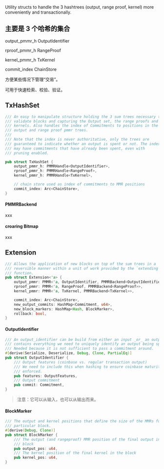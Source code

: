 Utility structs to handle the 3 hashtrees \(output, range proof, kernel\) more conveniently and transactionally.

## 主要是 3 个哈希的集合

output\_pmmr\_h OutputIdentifier

rproof\_pmmr\_h RangeProof

kernel\_pmmr\_h TxKernel

commit\_index ChainStore

方便某些情况下管理“交易”。

可用于快速检索、校验、验证。

## TxHashSet

```rust
/// An easy to manipulate structure holding the 3 sum trees necessary to
/// validate blocks and capturing the Output set, the range proofs and the
/// kernels. Also handles the index of Commitments to positions in the
/// output and range proof pmmr trees.
///
/// Note that the index is never authoritative, only the trees are
/// guaranteed to indicate whether an output is spent or not. The index
/// may have commitments that have already been spent, even with
/// pruning enabled.

pub struct TxHashSet {
    output_pmmr_h: PMMRHandle<OutputIdentifier>,
    rproof_pmmr_h: PMMRHandle<RangeProof>,
    kernel_pmmr_h: PMMRHandle<TxKernel>,

    // chain store used as index of commitments to MMR positions
    commit_index: Arc<ChainStore>,
}
```

#### PMMRBackend

xxx

#### croaring Bitmap

xxx

## Extension

```rust
/// Allows the application of new blocks on top of the sum trees in a
/// reversible manner within a unit of work provided by the `extending`
/// function.
pub struct Extension<'a> {
    output_pmmr: PMMR<'a, OutputIdentifier, PMMRBackend<OutputIdentifier>>,
    rproof_pmmr: PMMR<'a, RangeProof, PMMRBackend<RangeProof>>,
    kernel_pmmr: PMMR<'a, TxKernel, PMMRBackend<TxKernel>>,

    commit_index: Arc<ChainStore>,
    new_output_commits: HashMap<Commitment, u64>,
    new_block_markers: HashMap<Hash, BlockMarker>,
    rollback: bool,
}
```

#### OutputIdentifier

```rust
/// An output_identifier can be build from either an input _or_ an output and
/// contains everything we need to uniquely identify an output being spent.
/// Needed because it is not sufficient to pass a commitment around.
#[derive(Serialize, Deserialize, Debug, Clone, PartialEq)]
pub struct OutputIdentifier {
    /// Output features (coinbase vs. regular transaction output)
    /// We need to include this when hashing to ensure coinbase maturity can be
    /// enforced.
    pub features: OutputFeatures,
    /// Output commitment
    pub commit: Commitment,
}
```

> 注意：它可以从输入，也可以从输出而来。

#### BlockMarker

```rust
/// The output and kernel positions that define the size of the MMRs for a
/// particular block.
#[derive(Debug, Clone)]
pub struct BlockMarker {
    /// The output (and rangeproof) MMR position of the final output in the
    /// block
    pub output_pos: u64,
    /// The kernel position of the final kernel in the block
    pub kernel_pos: u64,
}
```



